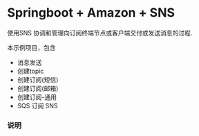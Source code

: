 # Springboot + Amazon + SNS
使用SNS 协调和管理向订阅终端节点或客户端交付或发送消息的过程.

本示例项目，包含
+ 消息发送
+ 创建topic
+ 创建订阅(短信)
+ 创建订阅(邮箱)
+ 创建订阅-通用
+ SQS 订阅 SNS

### 说明
